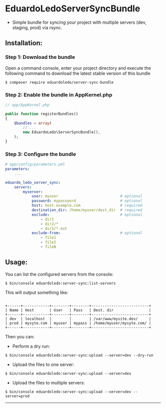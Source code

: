 # EduardoLedoServerSyncBundle
- Simple bundle for syncing your project with multiple servers (dev, staging, prod) via rsync.

## Installation:

### Step 1: Download the bundle
Open a command console, enter your project directory and execute the following command to download the latest stable version of this bundle
```
$ composer require eduardoledo/server-sync-bundle
```

### Step 2: Enable the bundle in AppKernel.php

```php
// app/AppKernel.php

public function registerBundles()
{
    $bundles = array(
        // ...
        new EduardoLedo\ServerSyncBundle(),
    );
}
```
### Step 3: Configure the bundle

```yaml
# app/config/parameters.yml
parameters:
    ...

eduardo_ledo_server_sync:
    servers:
        myserver:
            user: myuser                            # optional
            password: mypassword                    # optional
            host: host.example.com                  # required
            destination_dir: /home/myuser/dest_dir  # required
            exclude:                                # optional
                - dir1
                - dir2/*
                - dir3/*.ext
            exclude-from:                           # optional
                - file1
                - file2
                - fileN
```
## Usage:

You can list the configured servers from the console:
```
$ bin/console eduardoledo:server-sync:list-servers
```
This will output something like:
```

+------+------------+--------+--------+--------------------------+
| Name | Host       | User   | Pass   | Dest. dir                |
+------+------------+--------+--------+--------------------------+
| dev  | localhost  |        |        | /var/www/mysite.dev/     |
| prod | mysyte.com | myuser | mypass | /home/myuser/mysyte.com/ |
+------+------------+--------+--------+--------------------------+

```
Then you can:
- Perform a dry run:
```
$ bin/console eduardoledo:server-sync:upload --server=dev --dry-run
```

- Upload the files to one server:
```
$ bin/console eduardoledo:server-sync:upload --server=dev
```

- Upload the files to multiple servers:
```
$ bin/console eduardoledo:server-sync:upload --server=dev --server=prod
```

---
